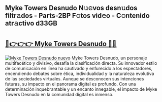 ## Myke Towers Desnudo N𝚞𝚎vos desn𝚞dos filtr𝚊dos - Parts-2BP F𝚘tos vid𝚎o - C𝚘ntenido atr𝚊ctivo d33GB

# <h2><a href="http://mb2k6m.tromn.icu/?c=Myke+Towers+Desnudo">🔗👉👉👉 Myke Towers Desnudo 🔗🔗</a></h2>

[![Myke Towers Desnudo nuevo](https://i.imgur.com/pEAQMta.gif)](http://mb2k6m.tromn.icu/?c=Myke+Towers+Desnudo)
Myke Towers Desnudo, un personaje multifacético y divisivo, desafía la clasificación directa. Su innovador estilo de comunicación en línea ha cautivado y enfurecido a los espectadores, encendiendo debates sobre ética, individualidad y la naturaleza evolutiva de las sociedades virtuales. Aunque se desconocen sus intenciones futuras, su impacto en el panorama digital es profundo. Con una determinación inquebrantable y un encanto innegable, el impacto de Myke Towers Desnudo en la comunidad digital es inmenso.
